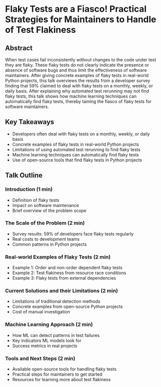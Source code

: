 # Flaky Tests are a Fiasco! Practical Strategies for Maintainers to Handle of Test Flakiness

## Abstract

When test cases fail inconsistently without changes to the code under test they
are flaky. These flaky tests do not clearly indicate the presence or absence of
software bugs and thus limit the effectiveness of software maintainers. After
giving concrete examples of flaky tests in real-world Python projects, this talk
overviews the results from a developer survey finding that 59% claimed to deal
with flaky tests on a monthly, weekly, or daily basis. After explaining why
automated test rerunning may not find flaky tests, this talk shows how machine
learning techniques can automatically find flaky tests, thereby taming the
fiasco of flaky tests for software maintainers.

## Key Takeaways

- Developers often deal with flaky tests on a monthly, weekly, or daily basis
- Concrete examples of flaky tests in real-world Python projects
- Limitations of using automated test rerunning to find flaky tests
- Machine learning techniques can automatically find flaky tests
- Use of open-source tools that find flaky tests in Python projects

## Talk Outline

### Introduction (1 min)

- Definition of flaky tests
- Impact on software maintenance
- Brief overview of the problem scope

### The Scale of the Problem (2 min)

- Survey results: 59% of developers face flaky tests regularly
- Real costs to development teams
- Common patterns in Python projects

### Real-world Examples of Flaky Tests (2 min)

- Example 1: Order and non-order dependent flaky tests
- Example 2: Test flakiness from resource race conditions
- Example 3: Flaky tests from external dependencies

### Current Solutions and their Limitations (2 min)

- Limitations of traditional detection methods
- Concrete examples from open-source Python projects
- Cost of manual investigation

### Machine Learning Approach (2 min)

- How ML can detect patterns in test failures
- Key indicators ML models look for
- Success metrics in real projects

### Tools and Next Steps (2 min)

- Available open-source tools for handling flaky tests
- Practical steps for maintainers to get started
- Resources for learning more about test flakiness
